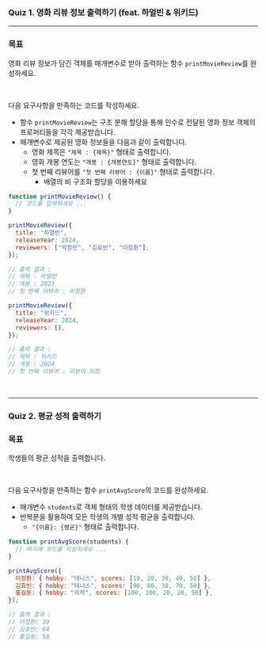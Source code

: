 ### Quiz 1. 영화 리뷰 정보 출력하기 (feat. 하얼빈 & 위키드)

---

### 목표

영화 리뷰 정보가 담긴 객체를 매개변수로 받아 출력하는 함수 `printMovieReview`를 완성하세요.

<br>

다음 요구사항을 만족하는 코드를 작성하세요.

- 함수 `printMovieReview`는 구조 분해 할당을 통해 인수로 전달된 영화 정보 객체의 프로퍼티들을 각각 제공받습니다.
- 매개변수로 제공된 영화 정보들을 다음과 같이 출력합니다.
  - 영화 제목은 `"제목 : {제목}"` 형태로 출력합니다.
  - 영화 개봉 연도는 `"개봉 : {개봉연도}"` 형태로 출력합니다.
  - 첫 번째 리뷰어를 `"첫 번째 리뷰어 : {이름}"` 형태로 출력합니다.
    - 배열의 비 구조화 할당을 이용하세요

```javascript
function printMovieReview() {
  // 코드를 입력하세요 ...
}

printMovieReview({
  title: "하얼빈",
  releaseYear: 2024,
  reviewers: ["박정민", "김효빈", "이정환"],
});

// 출력 결과 :
// 제목 : 하얼빈
// 개봉 : 2023
// 첫 번째 리뷰어 : 이정환

printMovieReview({
  title: "위키드",
  releaseYear: 2024,
  reviewers: [],
});

// 출력 결과 :
// 제목 : 위키드
// 개봉 : 2024
// 첫 번째 리뷰어 : 리뷰어 미정
```

<br>

---

### Quiz 2. 평균 성적 출력하기

### 목표

학생들의 평균 성적을 출력합니다.

<br>

다음 요구사항을 만족하는 함수 `printAvgScore`의 코드를 완성하세요.

- 매개변수 `students`로 객체 형태의 학생 데이터를 제공받습니다.
- 반복문을 활용하여 모든 학생의 개별 성적 평균을 출력합니다.
  - `"{이름}: {평균}"` 형태로 출력합니다.

```javascript
function printAvgScore(students) {
  // 여기에 코드를 작성하세요 ...
}

printAvgScore({
  이정환: { hobby: "테니스", scores: [10, 20, 30, 40, 50] },
  김효빈: { hobby: "테니스", scores: [90, 80, 30, 70, 50] },
  홍길동: { hobby: "의적", scores: [100, 100, 20, 20, 50] },
});

// 출력 결과 :
// 이정환: 30
// 김효빈: 64
// 홍길동: 58
```
